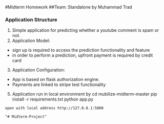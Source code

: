 #Midterm Homework
##Team: Standalone by Muhammad Trad

### Application Structure
1. Simple application for predicting whether a youtube comment is spam or not.
2. Application Model: 
- sign up is required to access the prediction functionality and feature
- in order to perform a prediction, upfront payment is required by credit card
3. Application Configuration:
- App is based on flask authorization engine. 
- Payments are linked to stripe test functionality
5. Application run in local environment by 
cd mubilize-midterm-master
pip install -r requirements.txt
python app.py
```
open with local address http://127.0.0.1:5000

"# Midterm-Project" 
